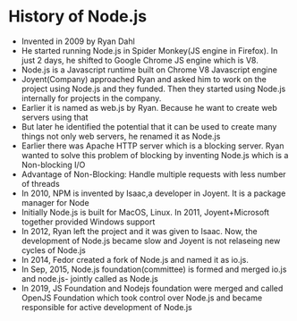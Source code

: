 # History of Node.js
- Invented in 2009 by Ryan Dahl
- He started running Node.js in Spider Monkey(JS engine in Firefox). In just 2 days, he shifted to Google Chrome JS engine which is V8.
- Node.js is a Javascript runtime built on Chrome V8 Javascript engine
- Joyent(Company) approached Ryan and asked him to work on the project using Node.js and they funded. Then they started using Node.js internally for projects in the company.
- Earlier it is named as web.js by Ryan. Because he want to create web servers using that
- But later he identified the potential that it can be used to create many things not only web servers, he renamed it as Node.js
- Earlier there was Apache HTTP server which is a blocking server. Ryan wanted to solve this problem of blocking by inventing Node.js which is a Non-blocking I/O
- Advantage of Non-Blocking: Handle multiple requests with less number of threads
- In 2010, NPM is invented by Isaac,a developer in Joyent. It is a package manager for Node
- Initially Node.js is built for MacOS, Linux. In 2011, Joyent+Microsoft together provided Windows support
- In 2012, Ryan left the project and it was given to Isaac. Now, the development of Node.js became slow and Joyent is not relaseing new cycles of Node.js
- In 2014, Fedor created a fork of Node.js and named it as io.js.
- In Sep, 2015, Node.js foundation(committee) is formed and merged io.js and node.js- jointly called as Node.js
- In 2019, JS Foundation and Nodejs foundation were merged and called OpenJS Foundation which took control over Node.js and became responsible for active development of Node.js